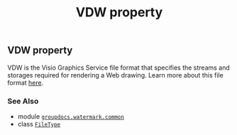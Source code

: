 ﻿---
title: VDW property
second_title: GroupDocs.Watermark for Python via .NET API References
description: 
type: docs
url: /python-net/groupdocs.watermark.common/filetype/vdw/
is_root: false
weight: 430
---

## VDW property


VDW is the Visio Graphics Service file format that specifies the streams and storages required for
rendering a Web drawing. Learn more about this file format
[here](https://wiki.fileformat.com/web/vdw/).

### See Also
* module [`groupdocs.watermark.common`](../../)
* class [`FileType`](/watermark/python-net/groupdocs.watermark.common/filetype)
